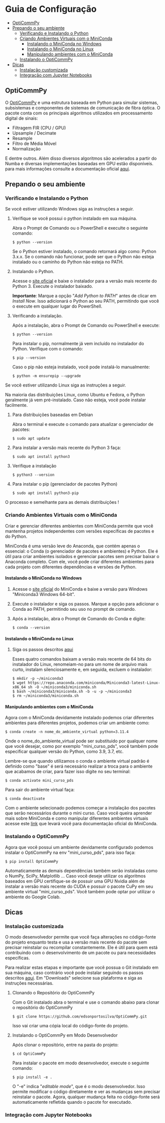 # Guia de Configuração

- [OptiCommPy](#opticommpy)
- [Prepando o seu ambiente](#prepando-o-seu-ambiente)
	- [Verificando e Instalando o Python](#verificando-e-instalando-o-python)
	- [Criando Ambientes Virtuais com o MiniConda](#criando-ambientes-virtuais-com-o-miniconda)
	    - [Instalando o MiniConda no Windows](#instalando-o-miniconda-no-windows)
	    - [Instalando o MiniConda no Linux](#instalando-o-miniconda-no-linux)
	    - [Manipulando ambientes com o MiniConda](#manipulando-ambientes-com-o-miniconda)
	- [Instalando o OptiCommPy](#instalando-o-opticommpy)
- [Dicas](#dicas)
    - [Instalação customizada](#instalação-customizada)
    - [Integração com Jupyter Notebooks](#integração-com-jupyter-notebooks)

## OptiCommPy

 O [OptiCommPy](https://github.com/edsonportosilva/OptiCommPy) e uma estrutura baseada em Python para simular sistemas, subsistemas e componentes de sistemas de comunicação de fibra óptica. O pacote conta com os principais algoritmos utilizados em processamento digital de sinais:

- Filtragem FIR (CPU / GPU)
- Upsample / Decimate
- Resample
- Filtro de Média Móvel
- Normalização

E dentre outros. Além disso diversos algoritmos são acelerados a partir do Numba e diversas implementações baseadas em GPU estão disponíveis. para mais informações consulte a documentação oficial [aqui](https://opticommpy.readthedocs.io/en/latest/index.html).

## Prepando o seu ambiente

### Verificando e Instalando o Python

Se você estiver utilizando Windows siga as instruções a seguir.

1. Verifique se você possui o python instalado em sua máquina.

    Abra o Prompt de Comando ou o PowerShell e execulte o seguinte comando:

    ```
    $ python --version
    ```

    Se o Python estiver instalado, o comando retornará algo como: Python 3.x.x. Se o comando não funcionar, pode ser que o Python não esteja instalado ou o caminho do Python não esteja no PATH.

2. Instalando o Python.

    Acesse o [site oficial](https://www.python.org/downloads/) e baixe o instalador para a versão mais recente do Python 3. Execute o instalador baixado. 

    **Importante**: Marque a opção "*Add Python to PATH*" antes de clicar em *Install Now*. Isso adicionará o Python ao seu PATH, permitindo que você o execute em qualquer lugar do PowerShell.

3. Verificando a instalação.
    
    Após a instalação, abra o Prompt de Comando ou PowerShell e execute:

    ```
    $ python --version
    ```
    
    Para instalar o pip, normalmente já vem incluído no instalador do Python. Verifique com o comando:

    ```
    $ pip --version
    ```
    
    Caso o pip não esteja instalado, você pode instalá-lo manualmente:
    
    ```
    $ python -m ensurepip --upgrade
    ```

Se você estiver utilizando Linux siga as instruções a seguir.

Na maioria das distribuições Linux, como Ubuntu e Fedora, o Python geralmente já vem pré-instalado. Caso não esteja, você pode instalar facilmente.

1. Para distribuições baseadas em Debian

    Abra o terminal e execute o comando para atualizar o gerenciador de pacotes:

    ```
    $ sudo apt update
    ```

2. Para instalar a versão mais recente do Python 3 faça:

    ```
    $ sudo apt install python3
    ```

3. Verifique a instalação

    ```
    $ python3 --version
    ```

4. Para instalar o pip (gerenciador de pacotes Python)

    ```
    $ sudo apt install python3-pip
    ```

O processo e semelhante para as demais distribuições !

### Criando Ambientes Virtuais com o MiniConda

Criar e gerenciar diferentes ambientes com MiniConda permite que você mantenha projetos independentes com versões específicas de pacotes e do Python.

MiniConda é uma versão leve do Anaconda, que contém apenas o essencial: o Conda (o gerenciador de pacotes e ambientes) e Python. Ele é útil para criar ambientes isolados e gerenciar pacotes sem precisar baixar o Anaconda completo. Com ele, você pode criar diferentes ambientes para cada projeto com diferentes dependências e versões de Python.

#### Instalando o MiniConda no Windows
    
1. Acesse o [site oficial](https://docs.anaconda.com/miniconda/) do MiniConda e baixe a versão para Windows "Miniconda3 Windows 64-bit".
    
2. Execute o instalador e siga os passos. Marque a opção para adicionar o Conda ao PATH, permitindo seu uso no prompt de comando.
    
3. Após a instalação, abra o Prompt de Comando do Conda e digite: 
        
    ```
    $ conda --version
    ```

#### Instalando o MiniConda no Linux

1. Siga os passos descritos [aqui](https://docs.anaconda.com/miniconda/#miniconda-latest-installer-links)
        
    Esses quatro comandos baixam a versão mais recente de 64 bits do instalador do Linux, renomeiam-no para um nome de arquivo mais curto, instalam silenciosamente e, em seguida, excluem o instalador:

    ```
    $ mkdir -p ~/miniconda3
    $ wget https://repo.anaconda.com/miniconda/Miniconda3-latest-Linux-x86_64 sh -O ~/miniconda3/miniconda.sh
    $ bash ~/miniconda3/miniconda.sh -b -u -p ~/miniconda3
    $ rm ~/miniconda3/miniconda.sh
    ```

#### Manipulando ambientes com o MiniConda

Agora com o MiniConda devidamente instalado podemos criar diferentes ambientes para diferentes projetos, podemos criar um ambiente como:

```
$ conda create -n nome_do_ambiente_virtual python=3.11.4
```

Onde o nome_do_ambiente_virtual pode ser substituido por qualquer nome que você desejar, como por exemplo "mini_curso_pds", você também pode especificar qualquer versão do Python, como 3.9, 3.7, etc.

Lembre-se que quando utilizamos o conda o ambiente virtual padrão é definido como "base" é será necessário realizar a troca para o ambiente que acabamos de criar, para fazer isso digite no seu terminal:

```
$ conda activate mini_curso_pds
```

Para sair do ambiente virtual faça:

```
$ conda deactivate
```

Com o ambiente selecionado podemos começar a instalação dos pacotes que serão necessários durante o mini curso. Caso você queira aprender mais sobre MiniConda e como manipular diferentes ambientes virtuais acesse este [link](https://docs.conda.io/projects/conda/en/latest/user-guide/tasks/manage-environments.html) que levará você para documentação oficial do MiniConda.

### Instalando o OptiCommPy

Agora que você possui um ambiente devidamente configurado podemos instalar o OptiCommPy na env "mini_curso_pds", para isso faça:

```
$ pip install OptiCommPy
```

Automaticamente as demais dependências também serão instaladas como o NumPy, SciPy, Matplotlib ... Caso você deseje utilizar os algoritmos baseados em GPU certifique-se de possuir uma GPU Nvidia além de instalar a versão mais recente do CUDA e possuir o pacote CuPy em seu ambiente virtual "mini_curso_pds". Você também pode optar por utilizar o ambiente do Google Colab.

## Dicas

### Instalação customizada

O modo desenvolvedor permite que você faça alterações no código-fonte do projeto enquanto testa e usa a versão mais recente do pacote sem precisar reinstalar ou recompilar constantemente. Ele é útil para quem está contribuindo com o desenvolvimento de um pacote ou para necessidades específicas.

Para realizar estas etapas e importante que você possua o Git instalado em sua máquina, caso contrário você pode instalar seguindo os passos descritos [aqui](https://git-scm.com/downloads). Em "Downloads" selecione sua plataforma e siga as instruções necessárias.

1. Clonando o Repositório do OptiCommPy

    Com o Git instalado abra o terminal e use o comando abaixo para clonar o  repositório do OptiCommPy
    
    ```
    $ git clone https://github.com/edsonportosilva/OptiCommPy.git
    ```
    
    Isso vai criar uma cópia local do código-fonte do projeto.

2. Instalando o OptiCommPy em Modo Desenvolvedor
    
    Após clonar o repositório, entre na pasta do projeto:

    ```
    $ cd OptiCommPy
    ```
    
    Para instalar o pacote em modo desenvolvedor, execute o seguinte comando:

    ```
    $ pip install -e .
    ```
    
    O "-e" indica "*editable mode*", que é o modo desenvolvedor. Isso permite modificar o código diretamente e ver as mudanças sem precisar reinstalar o pacote. Agora, qualquer mudança feita no código-fonte será automaticamente refletida quando o pacote for executado.

### Integração com Jupyter Notebooks